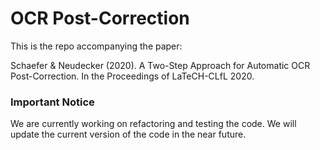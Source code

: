 # OCR Post-Correction  

This is the repo accompanying the paper:

Schaefer & Neudecker (2020). A Two-Step Approach for Automatic OCR Post-Correction. In the Proceedings of LaTeCH-CLfL 2020.

### Important Notice

We are currently working on refactoring and testing the code. We will update the current version of the code in the near future.  

